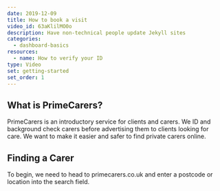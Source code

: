```yaml
---
date: 2019-12-09
title: How to book a visit
video_id: 63aKlilMO0o
description: Have non-technical people update Jekyll sites
categories:
  - dashboard-basics
resources:
  - name: How to verify your ID
type: Video
set: getting-started
set_order: 1
---
```


## What is PrimeCarers?

PrimeCarers is an introductory service for clients and carers. We ID and background check carers before advertising them to clients looking for care. We want to make it easier and safer to find private carers online.

## Finding a Carer

To begin, we need to head to primecarers.co.uk and enter a postcode or location into the search field.
